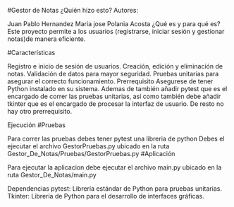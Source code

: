 #Gestor de Notas
¿Quién hizo esto?
Autores:

Juan Pablo Hernandez
Maria jose Polania Acosta
¿Qué es y para qué es?
Este proyecto permite a los usuarios (registrarse, iniciar sesión y gestionar notas)de manera eficiente.

#Características

Registro e inicio de sesión de usuarios.
Creación, edición y eliminación de notas.
Validación de datos para mayor seguridad.
Pruebas unitarias para asegurar el correcto funcionamiento.
Prerrequisito
Asegurese de tener Python instalado en su sistema. Ademas de también añadir pytest que es el encargado de correr las pruebas unitarias, así como también debe añadir tkinter que es el encargado de procesar la interfaz de usuario.
De resto no hay otro prerrequisito.

Ejecución
#Pruebas

Para correr las pruebas debes tener pytest una libreria de python
Debes el ejecutar el archivo GestorPruebas.py ubicado en la ruta Gestor_De_Notas/Pruebas/GestorPruebas.py
#Aplicación

Para ejecutar la aplicacion debe ejecutar el archivo main.py ubicado en la ruta Gestor_De_Notas/main.py

Dependencias
pytest: Librería estándar de Python para pruebas unitarias.
Tkinter: Librería de Python para el desarrollo de interfaces gráficas.